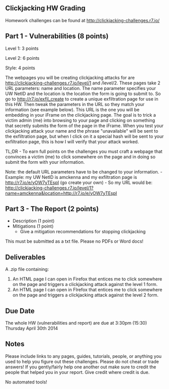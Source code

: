 ## Clickjacking HW Grading
Homework challenges can be found at http://clickjacking-challenges.r7.io/

## Part 1 - Vulnerabilities (8 points)
Level 1: 3 points

Level 2: 6 points

Style: 4 points

The webpages you will be creating clickjacking attacks for are http://clickjacking-challenges.r7.io/level/1 and /level/2. These pages take 2 URL parameters: name and location. The name parameter specifies your UW NetID and the location is the location the form is going to submit to. So go to http://r7.io/exfil_create to create a unique exfiltration page for use in this HW. Then tweak the parameters in the URL so they match your information (see example below). This URL is the one you will be embedding in your iFrame on the clickjacking page. The goal is to trick a victim admin (me) into browsing to your page and clicking on something that secretly submits the form of the page in the iFrame. When you test your clickjacking attack your name and the phrase "unavailable" will be sent to the exfiltration page, but when I click on it a special hash will be sent to your exfiltration page, this is how I will verify that your attack worked.

TL;DR - To earn full points on the challenges you must craft a webpage that convinces a victim (me) to click somewhere on the page and in doing so submit the form with your information.

Note: the default URL parameters have to be changed to your information.
	- Example: my UW NetID is amckenna and my exfiltration page is http://r7.io/e/yOW7yTEspI (go create your own)
	- So my URL would be: http://clickjacking-challenges.r7.io/level/1?name=amckenna&location=http://r7.io/e/yOW7yTEspI

## Part 3 - The Report (2 points)
- Description (1 point)
- Mitigations (1 point)
	- Give a mitigation recommendations for stopping clickjacking

This must be submitted as a txt file. Please no PDFs or Word docs!

## Deliverables
A .zip file containing:

1. An HTML page I can open in Firefox that entices me to click somewhere on the page and triggers a clickjacking attack against the level 1 form.
2. An HTML page I can open in FIrefox that entices me to click somewhere on the page and triggers a clickjacking attack against the level 2 form.

## Due Date
The whole HW (vulnerabilities and report) are due at 3:30pm (15:30) Thursday April 30th 2014

## Notes
Please include links to any pages, guides, tutorials, people, or anything you used to help you figure out these challenges. Please do not cheat or trade answers! If you gently/fairly help one another out make sure to credit the people that helped you in your report. Give credit where credit is due.

No automated tools!